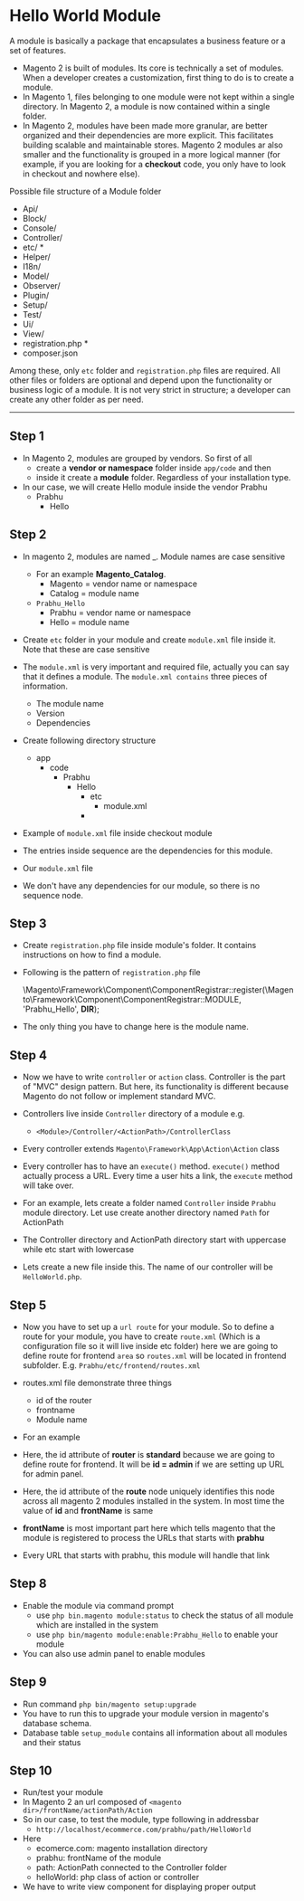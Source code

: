 Hello World Module
==================
A module is basically a package that encapsulates a business feature or a set of features.
- Magento 2 is built of modules. Its core is technically a set of modules. When a developer creates a customization, first thing to do is to create a module.
- In Magento 1, files belonging to one module were not kept within a single directory. In Magento 2, a module is now contained within a single folder.
- In Magento 2, modules have been made more granular, are better organized and their dependencies are more explicit. This facilitates building scalable and maintainable stores. Magento 2 modules ar also smaller and the functionality is grouped in a more logical manner (for example, if you are looking for a **checkout** code, you only have to look in checkout and nowhere else).


Possible file structure of a Module folder
- Api/
- Block/
- Console/
- Controller/
- etc/ *
- Helper/
- I18n/
- Model/
- Observer/
- Plugin/
- Setup/
- Test/
- Ui/
- View/
- registration.php *
- composer.json

Among these, only `etc` folder and `registration.php` files are required. All other files or folders are optional and depend upon the functionality or business logic of a module. It is not very strict in structure; a developer can create any other folder as per need.

---

## Step 1

- In Magento 2, modules are grouped by vendors. So first of all 
    - create a **vendor or namespace** folder inside `app/code` and then 
    - inside it create a **module** folder. Regardless of your installation type.
- In our case, we will create Hello module inside the vendor Prabhu
    - Prabhu
        - Hello


## Step 2

- In magento 2, modules are named <Vendor>_<Module>. Module names are case sensitive
    - For an example **Magento_Catalog**.
	    - Magento = vendor name or namespace
	    - Catalog = module name
	- `Prabhu_Hello`
	    - Prabhu = vendor name or namespace
	    - Hello = module name
- Create `etc` folder in your module and create `module.xml` file inside it. Note that these are case sensitive
- The `module.xml` is very important and required file, actually you can say that it defines a module. The `module.xml contains` three pieces of information.
    - The module name
    - Version
    - Dependencies 
- Create following directory structure
    - app
        - code
            - Prabhu
                - Hello
                    - etc
                        - module.xml
                    - 
- Example of `module.xml` file inside checkout module

    <config xmlns:xsi="http://www.w3.org/2001/XMLSchema-instance" xsi:noNamespaceSchemaLocation="urn:magento:framework:Module/etc/module.xsd">
        <module name="Magento_Checkout" setup_version="2.3.4">
            <sequence>
                <module name="Magento_Eav" />
                <module name="Magento_Cms" />
                <module name="Magento_Indexer" />
                <module name="Magento_Customer" />
            </sequence>
        </module>
    </config>

- The entries inside sequence are the dependencies for this module.
- Our `module.xml` file

    <?xml version="1.0" ?>
    <config xmlns:xsi="http://www.w3.org/2001/XMLSchema-instance" xsi:noNamespaceSchemaLocation="../../../../../lib/internal/Magento/Module/etc/module.xsd">
        <module name="Prabhu_Hello" setup_version="0.0.1">
        </module>
    </config>

- We don't have any dependencies for our module, so there is no sequence node.


## Step 3

- Create `registration.php` file inside module's folder. It contains instructions on how to find a module.
- Following is the pattern of `registration.php` file

    \Magento\Framework\Component\ComponentRegistrar::register(\Magento\Framework\Component\ComponentRegistrar::MODULE, 'Prabhu_Hello', __DIR__);

- The only thing you have to change here is the module name.


## Step 4

- Now we have to write `controller` or  `action` class. Controller is the part of "MVC" design pattern. But here, its functionality is different because Magento do not follow or implement standard MVC.
- Controllers live inside `Controller` directory of a module e.g.
    - `<Module>/Controller/<ActionPath>/ControllerClass`
- Every controller extends `Magento\Framework\App\Action\Action` class
- Every controller has to have an `execute()` method. `execute()` method actually process a URL. Every time a user hits a link, the `execute` method will take over.
- For an example, lets create a folder named `Controller` inside `Prabhu` module directory. Let use create another directory named `Path` for ActionPath
- The Controller directory and ActionPath directory start with uppercase while etc start with lowercase
- Lets create a new file inside this. The name of our controller will be `HelloWorld.php`.

    <?php

    namespace Prabhu\Hello\Controller\Path;

    use Magento\Framework\App\Action\Action;
    use Magento\Framework\App\ResponseInterface;

    class HelloWorld extends Action{

    	/**
    	 * Dispatch request
    	 *
    	 * @return \Magento\Framework\Controller\ResultInterface\ResponseInterface
    	 * @throws \Magento\Framework\Exception\NotFoundException
    	 */

    	public function execute(){
    		//TODO: Implement execute() method
    		echo "Hello World";

    	}
    } 


## Step 5

- Now you have to set up a `url route` for your module. So to define a route for your module, you have to create `route.xml` (Which is a configuration file so it will live inside etc folder) here we are going to define route for frontend `area` so `routes.xml` will be located in frontend subfolder. E.g. `Prabhu/etc/frontend/routes.xml`
- routes.xml file demonstrate three things
    - id of the router
    - frontname
    - Module name
- For an example

	<config xmlns:xsi="http://www.w3.org/2001/XMLSchema-instance" xsi:noNamespaceSchemaLocation="urn:magento:framework:App/etc/routes.xsd">
		<router id="standard">
			<route id="prabhu" frontName="prabhu">
				<module name="Prabhu_Hello" />
			</route>
		</router>
	</config>

- Here, the id attribute of **router** is **standard** because we are going to define route for frontend. It will be **id = admin** if we are setting up URL for admin panel.
- Here, the id attribute of the **route** node uniquely identifies this node across all magento 2 modules installed in the system. In most time the value of **id** and **frontName** is same
- **frontName** is most important part here which tells magento that the module is registered to process the URLs that starts with **prabhu**
- Every URL that starts with prabhu, this module will handle that link


## Step 8

- Enable the module via command prompt
    - use `php bin.magento module:status` to check the status of all module which are installed in the system
    - use `php bin/magento module:enable:Prabhu_Hello` to enable your module
- You can also use admin panel to enable modules


## Step 9

- Run command `php bin/magento setup:upgrade`
- You have to run this to upgrade your module version in magento's database schema.
- Database table `setup_module` contains all information about all modules and their status


## Step 10

- Run/test your module
- In Magento 2 an url composed of `<magento dir>/frontName/actionPath/Action`
- So in our case, to test the module, type following in addressbar
    - `http://localhost/ecommerce.com/prabhu/path/HelloWorld`
- Here
    - ecomerce.com: magento installation directory
    - prabhu: frontName of the module
    - path: ActionPath connected to the Controller folder
    - helloWorld: php class of action or controller
- We have to write view component for displaying proper output 
